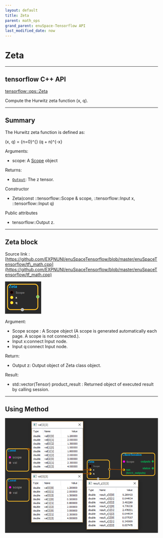 ```yaml
--- 
layout: default 
title: Zeta 
parent: math_ops 
grand_parent: enuSpace-Tensorflow API 
last_modified_date: now 
--- 
```


# Zeta

---

## tensorflow C++ API

[tensorflow::ops::Zeta](https://www.tensorflow.org/api_docs/cc/class/tensorflow/ops/zeta)

Compute the Hurwitz zeta function \(x, q\).

---

## Summary

The Hurwitz zeta function is defined as:

\(x, q\) = {n=0}^{} \(q + n\)^{-x}

Arguments:

* scope: A [Scope](https://www.tensorflow.org/api_docs/cc/class/tensorflow/scope.html#classtensorflow_1_1_scope) object

Returns:

* [`Output`](https://www.tensorflow.org/api_docs/cc/class/tensorflow/output.html#classtensorflow_1_1_output): The z tensor.

Constructor

* Zeta\(const ::tensorflow::Scope & scope, ::tensorflow::Input x, ::tensorflow::Input q\) 

Public attributes

* tensorflow::Output z.

---

## Zeta block

Source link : [https://github.com/EXPNUNI/enuSpaceTensorflow/blob/master/enuSpaceTensorflow/tf\_math.cpp](https://github.com/EXPNUNI/enuSpaceTensorflow/blob/master/enuSpaceTensorflow/tf_math.cpp)

![](../assets/math_Zeta_Symbol.png)

Argument:

* Scope scope : A Scope object \(A scope is generated automatically each page. A scope is not connected.\).
* Input x:connect  Input node.
* Input q:connect  Input node.

Return:

* Output z: Output object of Zeta class object.

Result:

* std::vector\(Tensor\) product\_result : Returned object of executed result by calling session.

---

## Using Method

![](../assets/math_Zeta_Method.png)

